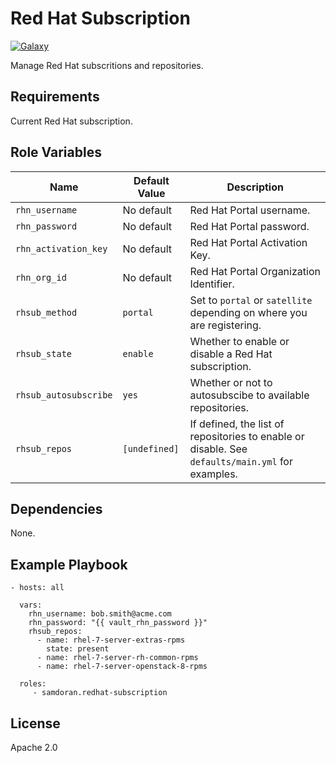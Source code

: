 Red Hat Subscription
=========
[![Galaxy](https://img.shields.io/badge/galaxy-samdoran.redhat--subscription-blue.svg?style=flat)](https://galaxy.ansible.com/samdoran/redhat-subscription)

Manage Red Hat subscritions and repositories.

Requirements
------------

Current Red Hat subscription.

Role Variables
--------------

| Name              | Default Value       | Description          |
|-------------------|---------------------|----------------------|
| `rhn_username` | No default | Red Hat Portal username. |
| `rhn_password` | No default | Red Hat Portal password. |
| `rhn_activation_key` | No default | Red Hat Portal Activation Key. |
| `rhn_org_id` | No default | Red Hat Portal Organization Identifier. |
| `rhsub_method` | `portal` | Set to `portal` or `satellite` depending on where you are registering. |
| `rhsub_state` | `enable` | Whether to enable or disable a Red Hat subscription. |
| `rhsub_autosubscribe` | `yes` | Whether or not to autosubscibe to available repositories. |
| `rhsub_repos` | `[undefined]` | If defined, the list of repositories to enable or disable. See `defaults/main.yml` for examples. |

Dependencies
------------

None.

Example Playbook
----------------

    - hosts: all

      vars:
        rhn_username: bob.smith@acme.com
        rhn_password: "{{ vault_rhn_password }}"
        rhsub_repos:
          - name: rhel-7-server-extras-rpms
            state: present
          - name: rhel-7-server-rh-common-rpms
          - name: rhel-7-server-openstack-8-rpms

      roles:
         - samdoran.redhat-subscription

License
-------

Apache 2.0

